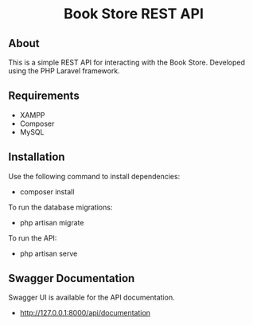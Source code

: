 <h1 align="center">Book Store REST API</h1>

## About
This is a simple REST API for interacting with the Book Store. Developed using the PHP Laravel framework.
## Requirements

- XAMPP
- Composer
- MySQL

## Installation

Use the following command to install dependencies:
- composer install

To run the database migrations:
- php artisan migrate

To run the API:
- php artisan serve

## Swagger Documentation
Swagger UI is available for the API documentation.
- http://127.0.0.1:8000/api/documentation
